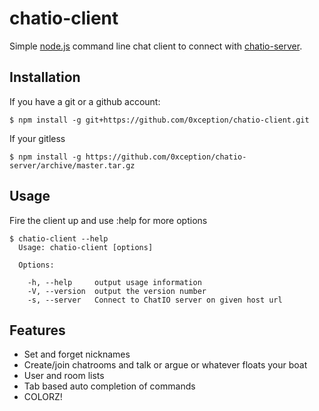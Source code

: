 # chatio-client

  Simple [node.js](http://nodejs.org) command line chat client to connect with [chatio-server](https://github.com/0xception/chatio-server).

## Installation

If you have a git or a github account:

    $ npm install -g git+https://github.com/0xception/chatio-client.git

If your gitless 
  
    $ npm install -g https://github.com/0xception/chatio-server/archive/master.tar.gz
    
    
## Usage
  
  Fire the client up and use :help for more options

```
$ chatio-client --help
  Usage: chatio-client [options]                                                  
                                      
  Options:                                                                              
                                                                                        
    -h, --help     output usage information                                             
    -V, --version  output the version number                                            
    -s, --server   Connect to ChatIO server on given host url   
```

## Features

  - Set and forget nicknames
  - Create/join chatrooms and talk or argue or whatever floats your boat
  - User and room lists
  - Tab based auto completion of commands
  - COLORZ! 
